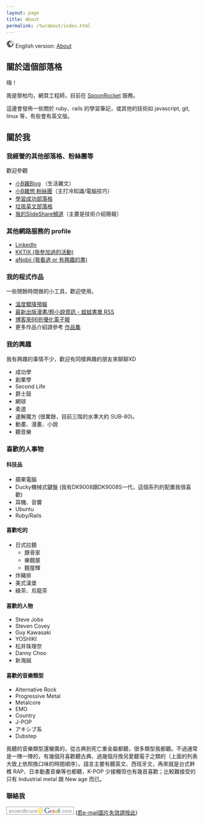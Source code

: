 ```yaml
---
layout: page
title: About
permalink: /tw/about/index.html
---
```


![](/images/world.png) English version: [About](/en/about/index.html)

## 關於這個部落格

嗨！

我是黎柏均，網頁工程師，目前在 [SpoonRocket](http://spoonrocket.com/) 服務。

這邊會發佈一些關於 ruby、rails 的學習筆記，或其他的技術如 javascript, git, linux 等，有些會有英文版。


<a name="me"></a>
## 關於我

### 我經營的其他部落格、粉絲團等

歡迎參觀

* [小B雜Blog](http://mix.bruceli.net/) （生活雜文）
* [小B雜想 粉絲團](https://www.facebook.com/littlebmix)（主打冷知識/電腦技巧）
* [學習成功部落格](http://ascend.bruceli.net/)
* [垃圾英文部落格](http://english.bruceli.net/)
* [我的SlideShare頻道](http://www.slideshare.net/BruceLi2)（主要是技術介紹簡報）

### 其他網路服務的 profile

* [LinkedIn](https://www.linkedin.com/in/ascendbruce)
* [KKTIX (我參加過的活動)](https://kktix.com/user/ascendbruce)
* [aNobii (我看過 or 有興趣的書)](http://www.anobii.com/ascendbruce/books)

### 我的程式作品

一些閒餘時間做的小工具，歡迎使用。

* [溫度驟降預報](http://bruce.non.tw/chill/index)
* [最新出版漫畫/輕小說資訊 - 蛙蛙書單 RSS](http://bruce.non.tw/wawa_rss/)
* [博客來66折優化電子報](http://bruce.non.tw/books66/index)
* 更多作品介紹請參考 [作品集](/tw/works/)

### 我的興趣
我有興趣的事情不少，歡迎有同樣興趣的朋友來聊聊XD

* 成功學
* 創業學
* Second Life
* 爵士鼓
* 網球
* 柔道
* 速解魔方 (很業餘，目前三階的水準大約 SUB-80)。
* 動畫、漫畫、小說
* 聽音樂

### 喜歡的人事物

#### 科技品

* 蘋果電腦
* Ducky機械式鍵盤 (我有DK9008跟DK9008S一代，這個系列的配置我很喜歡)
* 耳機、音響
* Ubuntu
* Ruby/Rails

#### 喜歡吃的

* 日式拉麵
  * 豚骨家
  * 樂麵屋
  * 麵屋輝
* 炸豬排
* 美式漢堡
* 綠茶、烏龍茶

#### 喜歡的人物

* Steve Jobs
* Steven Covey
* Guy Kawasaki
* YOSHIKI
* 松井珠理奈
* Danny Choo
* 新海誠

#### 喜歡的音樂類型

* Alternative Rock
* Progressive Metal
* Metalcore
* EMO
* Country
* J-POP
* アキシブ系
* Dubstep

我聽的音樂類型還蠻廣的，從古典到死亡重金屬都聽，很多類型我都聽。不過通常是一陣一陣的，有幾個月喜歡聽古典、過幾個月換另愛聽電子之類的（上面的列表大致上依照換口味的時間順序）。語言主要有聽英文、西班牙文，再來就是台式幹樵 RAP、日本動畫音樂等也都聽，K-POP 少接觸但也有幾首喜歡；比較難接受的只有 Industrial metal 跟 New age 而已。

### 聯絡我

![my email](/images/email.png)
([若e-mail圖片失效請按此](http://dl.dropbox.com/u/757630/shared/myemail.png))
